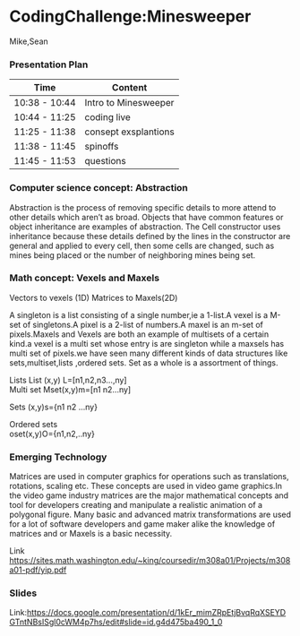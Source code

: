 # CodingChallenge:Minesweeper
Mike,Sean

### Presentation Plan

| Time           | Content                 |
| -------------  | -------------           |
| 10:38 - 10:44  | Intro  to Minesweeper   |         
| 10:44 - 11:25  | coding live             |
| 11:25 - 11:38  | consept exsplantions    |
| 11:38 - 11:45  | spinoffs                |
| 11:45 - 11:53  | questions               |

### Computer science concept: Abstraction

Abstraction is the process of removing specific details to more attend to other details which aren’t as broad. Objects that have common features or object inheritance are examples of abstraction. The Cell constructor uses inheritance because these details defined by the lines in the constructor are general and applied to every cell, then some cells are changed, such as mines being placed or the number of neighboring mines being set.

### Math concept: Vexels and Maxels
Vectors to vexels (1D)
Matrices to Maxels(2D)

A singleton is a list consisting of a single number,ie a 1-list.A vexel is a M-set of singletons.A pixel is a 2-list of numbers.A maxel is an m-set of pixels.Maxels and Vexels are both an example of multisets of a certain kind.a vexel is a multi set whose entry is are singleton while a maxsels has multi set of pixels.we have seen many different  kinds of data structures like sets,multiset,lists ,ordered sets. Set as a whole is a assortment of things.

Lists 
List (x,y) L=[n1,n2,n3…,ny]                      
Multi set Mset(x,y)m=[n1 n2...ny]

Sets 
(x,y)s={n1 n2 ...ny}


Ordered sets                                    
oset(x,y)O={n1,n2,..ny}


### Emerging Technology
Matrices are used in computer graphics for operations such as translations, rotations, scaling etc. These concepts are used  in video game graphics.In the video game industry matrices are the major mathematical concepts and tool for developers creating and manipulate a realistic animation of a polygonal figure. Many basic and advanced matrix transformations are used for a lot of software developers and game maker alike the knowledge of matrices and or Maxels is a basic necessity.


Link
https://sites.math.washington.edu/~king/coursedir/m308a01/Projects/m308a01-pdf/yip.pdf


### Slides
Link:https://docs.google.com/presentation/d/1kEr_mimZRpEtjBvqRqXSEYDGTntNBsISgl0cWM4p7hs/edit#slide=id.g4d475ba490_1_0
                                           
                                           


